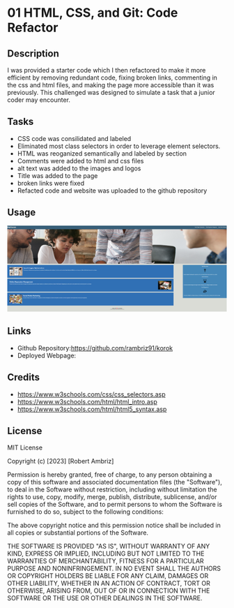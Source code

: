 # 01 HTML, CSS, and Git: Code Refactor

## Description

I was provided a starter code which I then refactored to make it more efficient by removing redundant code, fixing broken links, commenting in the css and html files, and making the page more accessible than it was previously. This challenged was designed to simulate a task that a junior coder may encounter.

## Tasks 

- CSS code was consilidated and labeled
- Eliminated most class selectors in order to leverage element selectors.
- HTML was reoganized semantically and labeled by section
- Comments were added to html and css files
- alt text was added to the images and logos
- Title was added to the page
- broken links were fixed
- Refacted code and website was uploaded to the github repository

## Usage

![Alt text](<Assets/Horiseon Screenshot.png>)

## Links

- Github Repository:https://github.com/rambriz91/korok
- Deployed Webpage:

## Credits

- https://www.w3schools.com/css/css_selectors.asp
- https://www.w3schools.com/html/html_intro.asp
- https://www.w3schools.com/html/html5_syntax.asp

## License

MIT License

Copyright (c) [2023] [Robert Ambriz]

Permission is hereby granted, free of charge, to any person obtaining a copy
of this software and associated documentation files (the "Software"), to deal
in the Software without restriction, including without limitation the rights
to use, copy, modify, merge, publish, distribute, sublicense, and/or sell
copies of the Software, and to permit persons to whom the Software is
furnished to do so, subject to the following conditions:

The above copyright notice and this permission notice shall be included in all
copies or substantial portions of the Software.

THE SOFTWARE IS PROVIDED "AS IS", WITHOUT WARRANTY OF ANY KIND, EXPRESS OR
IMPLIED, INCLUDING BUT NOT LIMITED TO THE WARRANTIES OF MERCHANTABILITY,
FITNESS FOR A PARTICULAR PURPOSE AND NONINFRINGEMENT. IN NO EVENT SHALL THE
AUTHORS OR COPYRIGHT HOLDERS BE LIABLE FOR ANY CLAIM, DAMAGES OR OTHER
LIABILITY, WHETHER IN AN ACTION OF CONTRACT, TORT OR OTHERWISE, ARISING FROM,
OUT OF OR IN CONNECTION WITH THE SOFTWARE OR THE USE OR OTHER DEALINGS IN THE
SOFTWARE.